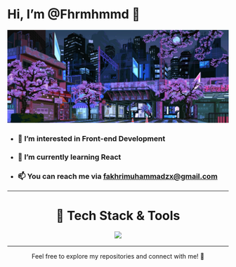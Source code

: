 # Hi, I’m @Fhrmhmmd 👋

![Banner](https://github.com/Fhrmhmmd/Fhrmhmmd/blob/main/banner.jpg)


- ### 👀 I’m interested in **Front-end Development**
- ### 🌱 I’m currently learning **React**
- ### 📫 You can reach me via [fakhrimuhammadzx@gmail.com](mailto:fakhrimuhammadzx@gmail.com)

<hr>
<div align="center">
<h1>🚀 Tech Stack & Tools</h1>
<a href="https://skillicons.dev">
    <img src="https://skillicons.dev/icons?i=html,css,js,php,react,tailwind" />
</a
</div>
<hr>


Feel free to explore my repositories and connect with me! 🤝


